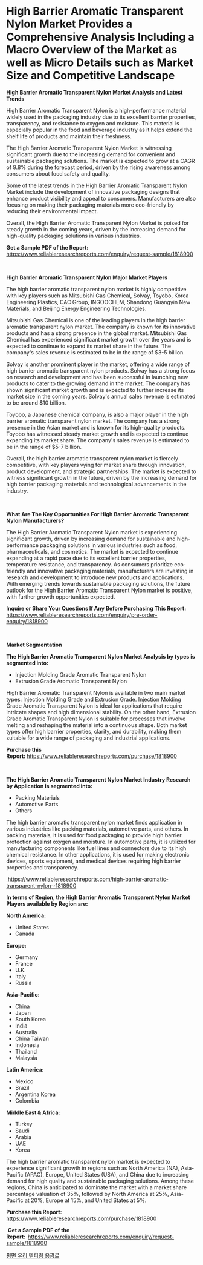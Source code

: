 <p><h1>High Barrier Aromatic Transparent Nylon Market Provides a Comprehensive Analysis Including a Macro Overview of the Market as well as Micro Details such as Market Size and Competitive Landscape</h1></p><p><strong>High Barrier Aromatic Transparent Nylon Market Analysis and Latest Trends</strong></p>
<p><p>High Barrier Aromatic Transparent Nylon is a high-performance material widely used in the packaging industry due to its excellent barrier properties, transparency, and resistance to oxygen and moisture. This material is especially popular in the food and beverage industry as it helps extend the shelf life of products and maintain their freshness.</p><p>The High Barrier Aromatic Transparent Nylon Market is witnessing significant growth due to the increasing demand for convenient and sustainable packaging solutions. The market is expected to grow at a CAGR of 9.8% during the forecast period, driven by the rising awareness among consumers about food safety and quality.</p><p>Some of the latest trends in the High Barrier Aromatic Transparent Nylon Market include the development of innovative packaging designs that enhance product visibility and appeal to consumers. Manufacturers are also focusing on making their packaging materials more eco-friendly by reducing their environmental impact.</p><p>Overall, the High Barrier Aromatic Transparent Nylon Market is poised for steady growth in the coming years, driven by the increasing demand for high-quality packaging solutions in various industries.</p></p>
<p><strong>Get a Sample PDF of the Report:&nbsp;</strong> <a href="https://www.reliableresearchreports.com/enquiry/request-sample/1818900">https://www.reliableresearchreports.com/enquiry/request-sample/1818900</a></p>
<p>&nbsp;</p>
<p><strong>High Barrier Aromatic Transparent Nylon Major Market Players</strong></p>
<p><p>The high barrier aromatic transparent nylon market is highly competitive with key players such as Mitsubishi Gas Chemical, Solvay, Toyobo, Korea Engineering Plastics, CAC Group, INGOOCHEM, Shandong Guangyin New Materials, and Beijing Energy Engineering Technologies. </p><p>Mitsubishi Gas Chemical is one of the leading players in the high barrier aromatic transparent nylon market. The company is known for its innovative products and has a strong presence in the global market. Mitsubishi Gas Chemical has experienced significant market growth over the years and is expected to continue to expand its market share in the future. The company's sales revenue is estimated to be in the range of $3-5 billion.</p><p>Solvay is another prominent player in the market, offering a wide range of high barrier aromatic transparent nylon products. Solvay has a strong focus on research and development and has been successful in launching new products to cater to the growing demand in the market. The company has shown significant market growth and is expected to further increase its market size in the coming years. Solvay's annual sales revenue is estimated to be around $10 billion.</p><p>Toyobo, a Japanese chemical company, is also a major player in the high barrier aromatic transparent nylon market. The company has a strong presence in the Asian market and is known for its high-quality products. Toyobo has witnessed steady market growth and is expected to continue expanding its market share. The company's sales revenue is estimated to be in the range of $5-7 billion.</p><p>Overall, the high barrier aromatic transparent nylon market is fiercely competitive, with key players vying for market share through innovation, product development, and strategic partnerships. The market is expected to witness significant growth in the future, driven by the increasing demand for high barrier packaging materials and technological advancements in the industry.</p></p>
<p>&nbsp;</p>
<p><strong>What Are The Key Opportunities For High Barrier Aromatic Transparent Nylon Manufacturers?</strong></p>
<p><p>The High Barrier Aromatic Transparent Nylon market is experiencing significant growth, driven by increasing demand for sustainable and high-performance packaging solutions in various industries such as food, pharmaceuticals, and cosmetics. The market is expected to continue expanding at a rapid pace due to its excellent barrier properties, temperature resistance, and transparency. As consumers prioritize eco-friendly and innovative packaging materials, manufacturers are investing in research and development to introduce new products and applications. With emerging trends towards sustainable packaging solutions, the future outlook for the High Barrier Aromatic Transparent Nylon market is positive, with further growth opportunities expected.</p></p>
<p><strong>Inquire or Share Your Questions If Any Before Purchasing This Report:</strong> <a href="https://www.reliableresearchreports.com/enquiry/pre-order-enquiry/1818900">https://www.reliableresearchreports.com/enquiry/pre-order-enquiry/1818900</a></p>
<p>&nbsp;</p>
<p><strong>Market Segmentation</strong></p>
<p><strong>The High Barrier Aromatic Transparent Nylon Market Analysis by types is segmented into:</strong></p>
<p><ul><li>Injection Molding Grade Aromatic Transparent Nylon</li><li>Extrusion Grade Aromatic Transparent Nylon</li></ul></p>
<p><p>High Barrier Aromatic Transparent Nylon is available in two main market types: Injection Molding Grade and Extrusion Grade. Injection Molding Grade Aromatic Transparent Nylon is ideal for applications that require intricate shapes and high dimensional stability. On the other hand, Extrusion Grade Aromatic Transparent Nylon is suitable for processes that involve melting and reshaping the material into a continuous shape. Both market types offer high barrier properties, clarity, and durability, making them suitable for a wide range of packaging and industrial applications.</p></p>
<p><strong>Purchase this Report:&nbsp;</strong><a href="https://www.reliableresearchreports.com/purchase/1818900">https://www.reliableresearchreports.com/purchase/1818900</a></p>
<p>&nbsp;</p>
<p><strong>The High Barrier Aromatic Transparent Nylon Market Industry Research by Application is segmented into:</strong></p>
<p><ul><li>Packing Materials</li><li>Automotive Parts</li><li>Others</li></ul></p>
<p><p>The high barrier aromatic transparent nylon market finds application in various industries like packing materials, automotive parts, and others. In packing materials, it is used for food packaging to provide high barrier protection against oxygen and moisture. In automotive parts, it is utilized for manufacturing components like fuel lines and connectors due to its high chemical resistance. In other applications, it is used for making electronic devices, sports equipment, and medical devices requiring high barrier properties and transparency.</p></p>
<p><a href="https://www.reliableresearchreports.com/high-barrier-aromatic-transparent-nylon-r1818900">&nbsp;https://www.reliableresearchreports.com/high-barrier-aromatic-transparent-nylon-r1818900</a></p>
<p><strong>In terms of Region, the High Barrier Aromatic Transparent Nylon Market Players available by Region are:</strong></p>
<p>
    <p> <strong> North America: </strong>
        <ul>
            <li>United States</li>
            <li>Canada</li>
        </ul>
        </p> 
    <p> <strong> Europe: </strong>
        <ul>
            <li>Germany</li>
            <li>France</li>
            <li>U.K.</li>
            <li>Italy</li>
            <li>Russia</li>
        </ul>
        </p> 
    <p> <strong> Asia-Pacific: </strong>
        <ul>
            <li>China</li>
            <li>Japan</li>
            <li>South Korea</li>
            <li>India</li>
            <li>Australia</li>
            <li>China Taiwan</li>
            <li>Indonesia</li>
            <li>Thailand</li>
            <li>Malaysia</li>
        </ul>
        </p> 
    <p> <strong> Latin America: </strong>
        <ul>
            <li>Mexico</li>
            <li>Brazil</li>
            <li>Argentina Korea</li>
            <li>Colombia</li>
        </ul>
        </p> 
    <p> <strong> Middle East & Africa: </strong>
        <ul>
            <li>Turkey</li>
            <li>Saudi</li>
            <li>Arabia</li>
            <li>UAE</li>
            <li>Korea</li>
        </ul>
    </p>
    </p>
<p><p>The high barrier aromatic transparent nylon market is expected to experience significant growth in regions such as North America (NA), Asia-Pacific (APAC), Europe, United States (USA), and China due to increasing demand for high quality and sustainable packaging solutions. Among these regions, China is anticipated to dominate the market with a market share percentage valuation of 35%, followed by North America at 25%, Asia-Pacific at 20%, Europe at 15%, and United States at 5%.</p></p>
<p><strong>Purchase this Report: </strong><a href="https://www.reliableresearchreports.com/purchase/1818900">https://www.reliableresearchreports.com/purchase/1818900</a></p>
<p>&nbsp;<strong>Get a Sample PDF of the Report:&nbsp;&nbsp;</strong><a href="https://www.reliableresearchreports.com/enquiry/request-sample/1818900">https://www.reliableresearchreports.com/enquiry/request-sample/1818900</a></p>
<p><strong></strong></p>
<p><p><a href="https://medium.com/@howaoole34545/%EA%B8%80%EB%A1%9C%EB%B2%8C-%ED%8F%89%EB%A9%B4-%EC%9C%A0%EB%A6%AC-%EA%B2%BD%ED%99%94%EB%A1%9C-%EC%8B%9C%EC%9E%A5-%EA%B7%9C%EB%AA%A8%EB%8A%94-%EC%97%B0%ED%8F%89%EA%B7%A0-%EC%84%B1%EC%9E%A5%EB%A5%A0-%EC%97%90-%EB%8F%84%EB%8B%AC%ED%95%A0-%EA%B2%83%EC%9C%BC%EB%A1%9C-%EC%98%88%EC%83%81%EB%90%98%EB%A9%B0-%EC%9D%B4-%EB%B3%B4%EA%B3%A0%EC%84%9C%EB%8A%94-%EC%8B%9C%EC%9E%A5-%EC%84%B1%EC%9E%A5-%ED%8A%B8%EB%A0%8C%EB%93%9C-%EA%B8%B0%ED%9A%8C-%EB%B0%8F-2024%EB%85%84%EB%B6%80%ED%84%B0-2031%EB%85%84%EA%B9%8C%EC%A7%80%EC%9D%98-%EC%98%88%EC%B8%A1%EC%9D%84-%EB%8B%A4%EB%A3%B9%EB%8B%88%EB%8B%A4-42cda31756de">평면 유리 템퍼링 용광로</a></p></p>